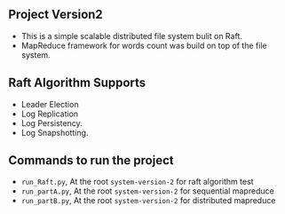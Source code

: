 

## Project Version2

* This is a simple scalable distributed file system bulit on Raft.
* MapReduce framework for words count was build on top of the file system.

## Raft Algorithm Supports

* Leader Election
* Log Replication
* Log Persistency.
* Log Snapshotting.


## Commands to run the project

* `run_Raft.py`, At the root `system-version-2` for raft algorithm test
* `run_partA.py`, At the root `system-version-2` for sequential mapreduce
* `run_partB.py`, At the root `system-version-2` for distributed mapreduce